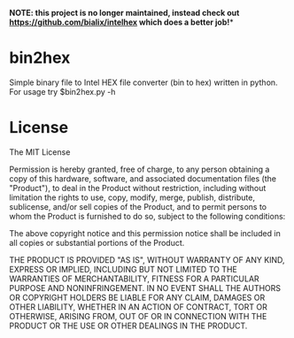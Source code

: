 **NOTE: this project is no longer maintained, instead check out https://github.com/bialix/intelhex which does a better job!***

bin2hex
=====

Simple binary file to Intel HEX file converter (bin to hex) written in python. For usage try $bin2hex.py -h

License
=====

The MIT License

Permission is hereby granted, free of charge, to any person obtaining a
copy of this hardware, software, and associated documentation files (the
"Product"), to deal in the Product without restriction, including
without limitation the rights to use, copy, modify, merge, publish,
distribute, sublicense, and/or sell copies of the Product, and to permit
persons to whom the Product is furnished to do so, subject to the
following conditions:

The above copyright notice and this permission notice shall be included
in all copies or substantial portions of the Product.

THE PRODUCT IS PROVIDED "AS IS", WITHOUT WARRANTY OF ANY KIND, EXPRESS
OR IMPLIED, INCLUDING BUT NOT LIMITED TO THE WARRANTIES OF
MERCHANTABILITY, FITNESS FOR A PARTICULAR PURPOSE AND NONINFRINGEMENT.
IN NO EVENT SHALL THE AUTHORS OR COPYRIGHT HOLDERS BE LIABLE FOR ANY
CLAIM, DAMAGES OR OTHER LIABILITY, WHETHER IN AN ACTION OF CONTRACT,
TORT OR OTHERWISE, ARISING FROM, OUT OF OR IN CONNECTION WITH THE
PRODUCT OR THE USE OR OTHER DEALINGS IN THE PRODUCT.
